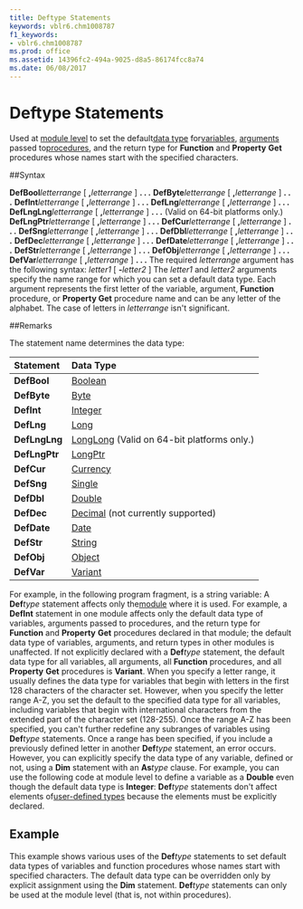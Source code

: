 ```yaml
---
title: Deftype Statements
keywords: vblr6.chm1008787
f1_keywords:
- vblr6.chm1008787
ms.prod: office
ms.assetid: 14396fc2-494a-9025-d8a5-86174fcc8a74
ms.date: 06/08/2017
---
```



# Deftype Statements



Used at [module level](../../Glossary/vbe-glossary.md) to set the default[data type](../../Glossary/vbe-glossary.md) for[variables](../../Glossary/vbe-glossary.md), [arguments](../../Glossary/vbe-glossary.md) passed to[procedures](../../Glossary/vbe-glossary.md), and the return type for  **Function** and **Property** **Get** procedures whose names start with the specified characters.

##Syntax

**DefBool**_letterrange_ [ **,**_letterrange_ ] **. . .**
 **DefByte**_letterrange_ [ **,**_letterrange_ ] **. . .**
 **DefInt**_letterrange_ [ **,**_letterrange_ ] **. . .**
 **DefLng**_letterrange_ [ **,**_letterrange_ ] **. . .**
 **DefLngLng**_letterrange_ [ **,**_letterrange_ ] **. . .** (Valid on 64-bit platforms only.)
 **DefLngPtr**_letterrange_ [ **,**_letterrange_ ] **. . .**
 **DefCur**_letterrange_ [ **,**_letterrange_ ] **. . .**
 **DefSng**_letterrange_ [ **,**_letterrange_ ] **. . .**
 **DefDbl**_letterrange_ [ **,**_letterrange_ ] **. . .**
 **DefDec**_letterrange_ [ **,**_letterrange_ ] **. . .**
 **DefDate**_letterrange_ [ **,**_letterrange_ ] **. . .**
 **DefStr**_letterrange_ [ **,**_letterrange_ ] **. . .**
 **DefObj**_letterrange_ [ **,**_letterrange_ ] **. . .**
 **DefVar**_letterrange_ [ **,**_letterrange_ ] **. . .**
The required  _letterrange_ argument has the following syntax:
 _letter1_ [ **-**_letter2_ ]
The  _letter1_ and _letter2_ arguments specify the name range for which you can set a default data type. Each argument represents the first letter of the variable, argument, **Function** procedure, or **Property Get** procedure name and can be any letter of the alphabet. The case of letters in _letterrange_ isn't significant.

##Remarks

The statement name determines the data type:


|**Statement**|**Data Type**|
|:-----|:-----|
|**DefBool**|[Boolean](../../Glossary/vbe-glossary.md)|
|**DefByte**|[Byte](../../Glossary/vbe-glossary.md)|
|**DefInt**|[Integer](../../Glossary/vbe-glossary.md)|
|**DefLng**|[Long](../../Glossary/vbe-glossary.md)|
|**DefLngLng**|[LongLong](../../reference/User-Interface-Help/longlong-data-type.md) (Valid on 64-bit platforms only.)|
|**DefLngPtr**|[LongPtr](../../reference/User-Interface-Help/longptr-data-type.md)|
|**DefCur**|[Currency](../../Glossary/vbe-glossary.md)|
|**DefSng**|[Single](../../Glossary/vbe-glossary.md)|
|**DefDbl**|[Double](../../Glossary/vbe-glossary.md)|
|**DefDec**|[Decimal](../../Glossary/vbe-glossary.md) (not currently supported)|
|**DefDate**|[Date](../../Glossary/vbe-glossary.md)|
|**DefStr**|[String](../../Glossary/vbe-glossary.md)|
|**DefObj**|[Object](../../Glossary/vbe-glossary.md)|
|**DefVar**|[Variant](../../Glossary/vbe-glossary.md)|

For example, in the following program fragment, is a string variable:
A  **Def**_type_ statement affects only the[module](../../Glossary/vbe-glossary.md) where it is used. For example, a **DefInt** statement in one module affects only the default data type of variables, arguments passed to procedures, and the return type for **Function** and **Property** **Get** procedures declared in that module; the default data type of variables, arguments, and return types in other modules is unaffected. If not explicitly declared with a **Def**_type_ statement, the default data type for all variables, all arguments, all **Function** procedures, and all **Property** **Get** procedures is **Variant**.
When you specify a letter range, it usually defines the data type for variables that begin with letters in the first 128 characters of the character set. However, when you specify the letter range A-Z, you set the default to the specified data type for all variables, including variables that begin with international characters from the extended part of the character set (128-255).
Once the range A-Z has been specified, you can't further redefine any subranges of variables using  **Def**_type_ statements. Once a range has been specified, if you include a previously defined letter in another **Def**_type_ statement, an error occurs. However, you can explicitly specify the data type of any variable, defined or not, using a **Dim** statement with an **As**_type_ clause. For example, you can use the following code at module level to define a variable as a **Double** even though the default data type is **Integer**:
 **Def**_type_ statements don't affect elements of[user-defined types](../../Glossary/vbe-glossary.md) because the elements must be explicitly declared.

## Example

This example shows various uses of the  **Def**_type_ statements to set default data types of variables and function procedures whose names start with specified characters. The default data type can be overridden only by explicit assignment using the **Dim** statement. **Def**_type_ statements can only be used at the module level (that is, not within procedures).


